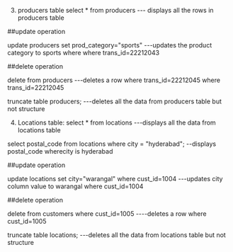 3. producers table
select * from producers --- displays all the rows in producers table

##update operation

update producers set prod_category="sports" ---updates the product category to sports where where trans_id=22212043

##delete operation

delete from producers ---deletes a row where trans_id=22212045 where trans_id=22212045

truncate table producers; ---deletes all the data from producers table but not structure

4. Locations table:
select * from locations ---displays all the data from locations table

select postal_code from locations where city = "hyderabad"; --displays postal_code wherecity is hyderabad

##update operation

update locations set city="warangal" where cust_id=1004 ---updates city column value to warangal where cust_id=1004

##delete operation

delete from customers where cust_id=1005 ----deletes a row where cust_id=1005

truncate table locations; ---deletes all the data from locations table but not structure

